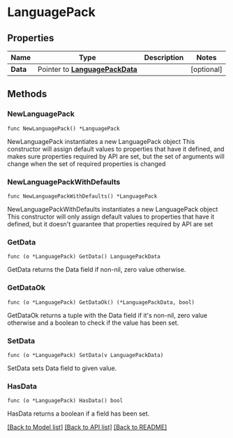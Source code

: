 # LanguagePack

## Properties

Name | Type | Description | Notes
------------ | ------------- | ------------- | -------------
**Data** | Pointer to [**LanguagePackData**](LanguagePackData.md) |  | [optional] 

## Methods

### NewLanguagePack

`func NewLanguagePack() *LanguagePack`

NewLanguagePack instantiates a new LanguagePack object
This constructor will assign default values to properties that have it defined,
and makes sure properties required by API are set, but the set of arguments
will change when the set of required properties is changed

### NewLanguagePackWithDefaults

`func NewLanguagePackWithDefaults() *LanguagePack`

NewLanguagePackWithDefaults instantiates a new LanguagePack object
This constructor will only assign default values to properties that have it defined,
but it doesn't guarantee that properties required by API are set

### GetData

`func (o *LanguagePack) GetData() LanguagePackData`

GetData returns the Data field if non-nil, zero value otherwise.

### GetDataOk

`func (o *LanguagePack) GetDataOk() (*LanguagePackData, bool)`

GetDataOk returns a tuple with the Data field if it's non-nil, zero value otherwise
and a boolean to check if the value has been set.

### SetData

`func (o *LanguagePack) SetData(v LanguagePackData)`

SetData sets Data field to given value.

### HasData

`func (o *LanguagePack) HasData() bool`

HasData returns a boolean if a field has been set.


[[Back to Model list]](../README.md#documentation-for-models) [[Back to API list]](../README.md#documentation-for-api-endpoints) [[Back to README]](../README.md)


